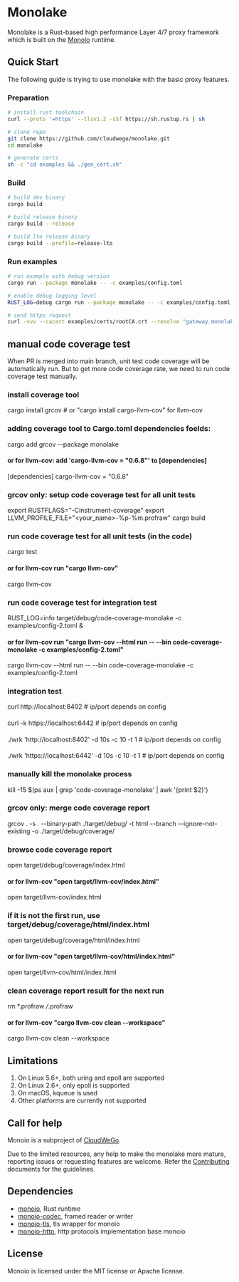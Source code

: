 # Monolake

Monolake is a Rust-based high performance Layer 4/7 proxy framework which is built on the [Monoio](https://github.com/bytedance/monoio) runtime.

## Quick Start

The following guide is trying to use monolake with the basic proxy features.

### Preparation

```bash
# install rust toolchain
curl --proto '=https' --tlsv1.2 -sSf https://sh.rustup.rs | sh

# clone repo
git clone https://github.com/cloudwego/monolake.git
cd monolake

# generate certs
sh -c "cd examples && ./gen_cert.sh"
```

### Build

```bash
# build dev binary
cargo build

# build release binary
cargo build --release

# build lto release binary
cargo build --profile=release-lto
```

### Run examples

```bash
# run example with debug version
cargo run --package monolake -- -c examples/config.toml

# enable debug logging level
RUST_LOG=debug cargo run --package monolake -- -c examples/config.toml

# send https request
curl -vvv --cacert examples/certs/rootCA.crt --resolve "gateway.monolake.rs:8082:127.0.0.1"  https://gateway.monolake.rs:8082/
```

## manual code coverage test

When PR is merged into main branch, unit test code coverage will be automatically run. But to get more code coverage rate, we need to run code coverage test manually.

### install coverage tool
cargo install grcov # or "cargo install cargo-llvm-cov" for llvm-cov

### adding coverage tool to Cargo.toml dependencies foelds:
cargo add grcov --package monolake 
#### or for llvm-cov: add 'cargo-llvm-cov = "0.6.8"' to [dependencies] 
[dependencies]
cargo-llvm-cov = "0.6.8"

### grcov only: setup code coverage test for all unit tests 
export RUSTFLAGS="-Cinstrument-coverage"
export LLVM_PROFILE_FILE="<your_name>-%p-%m.profraw"
cargo build

### run code coverage test for all unit tests (in the code)
cargo test 
#### or for llvm-cov run "cargo llvm-cov"
cargo llvm-cov

### run code coverage test for integration test
RUST_LOG=info target/debug/code-coverage-monolake -c examples/config-2.toml & 
#### or for llvm-cov run "cargo llvm-cov --html run -- --bin code-coverage-monolake -c examples/config-2.toml"
cargo llvm-cov --html run -- --bin code-coverage-monolake -c examples/config-2.toml

### integration test
curl http://localhost:8402 # ip/port depends on config
####
curl -k https://localhost:6442 # ip/port depends on config
####
./wrk 'http://localhost:8402' -d 10s -c 10 -t 1 # ip/port depends on config
####
./wrk 'https://localhost:6442' -d 10s -c 10 -t 1  # ip/port depends on config

### manually kill the monolake process
kill -15 $(ps aux | grep 'code-coverage-monolake' | awk '{print $2}')

### grcov only: merge code coverage report
grcov . -s . --binary-path ./target/debug/ -t html --branch --ignore-not-existing -o ./target/debug/coverage/

### browse code coverage report
open target/debug/coverage/index.html
#### or for llvm-cov "open target/llvm-cov/index.html"
open target/llvm-cov/index.html

### if it is not the first run, use target/debug/coverage/html/index.html
open target/debug/coverage/html/index.html
#### or for llvm-cov "open target/llvm-cov/html/index.html"
open target/llvm-cov/html/index.html

### clean coverage report result for the next run
rm *.profraw */*.profraw 
#### or for llvm-cov "cargo llvm-cov clean --workspace" 
cargo llvm-cov clean --workspace

## Limitations

1. On Linux 5.6+, both uring and epoll are supported
2. On Linux 2.6+, only epoll is supported
3. On macOS, kqueue is used
4. Other platforms are currently not supported

## Call for help

Monoio is a subproject of [CloudWeGo](https://www.cloudwego.io).

Due to the limited resources, any help to make the monolake more mature, reporting issues or  requesting features are welcome. Refer the [Contributing](./CONTRIBUTING.md) documents for the guidelines.

## Dependencies

- [monoio](https://github.com/bytedance/monoio), Rust runtime
- [monoio-codec](https://github.com/monoio-rs/monoio-codec), framed reader or writer
- [monoio-tls](https://github.com/monoio-rs/monoio-tls), tls wrapper for monoio
- [monoio-http](https://github.com/monoio-rs/monoio-http), http protocols implementation base monoio

## License

Monoio is licensed under the MIT license or Apache license.